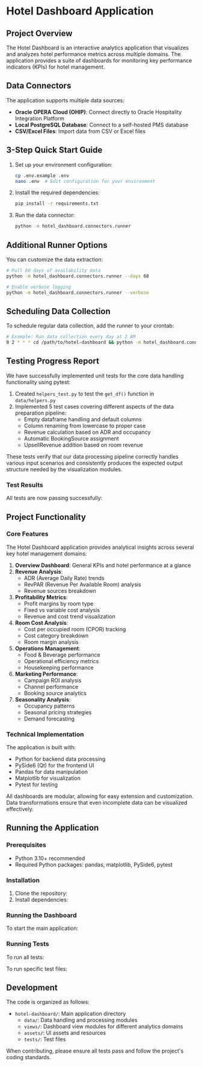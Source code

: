 # Hotel Dashboard Application

## Project Overview

The Hotel Dashboard is an interactive analytics application that visualizes and analyzes hotel performance metrics across multiple domains. The application provides a suite of dashboards for monitoring key performance indicators (KPIs) for hotel management.

## Data Connectors

The application supports multiple data sources:

- **Oracle OPERA Cloud (OHIP)**: Connect directly to Oracle Hospitality Integration Platform
- **Local PostgreSQL Database**: Connect to a self-hosted PMS database
- **CSV/Excel Files**: Import data from CSV or Excel files

## 3-Step Quick Start Guide

1. Set up your environment configuration:
   ```bash
   cp .env.example .env
   nano .env  # Edit configuration for your environment
   ```

2. Install the required dependencies:
   ```bash
   pip install -r requirements.txt
   ```

3. Run the data connector:
   ```bash
   python -m hotel_dashboard.connectors.runner
   ```

## Additional Runner Options

You can customize the data extraction:

```bash
# Pull 60 days of availability data
python -m hotel_dashboard.connectors.runner --days 60

# Enable verbose logging
python -m hotel_dashboard.connectors.runner --verbose
```

## Scheduling Data Collection

To schedule regular data collection, add the runner to your crontab:

```bash
# Example: Run data collection every day at 2 AM
0 2 * * * cd /path/to/hotel-dashboard && python -m hotel_dashboard.connectors.runner
```

## Testing Progress Report

We have successfully implemented unit tests for the core data handling functionality using pytest:

1. Created `helpers_test.py` to test the `get_df()` function in `data/helpers.py`
2. Implemented 5 test cases covering different aspects of the data preparation pipeline:
   - Empty dataframe handling and default columns
   - Column renaming from lowercase to proper case
   - Revenue calculation based on ADR and occupancy
   - Automatic BookingSource assignment
   - UpsellRevenue addition based on room revenue

These tests verify that our data processing pipeline correctly handles various input scenarios and consistently produces the expected output structure needed by the visualization modules.

### Test Results

All tests are now passing successfully:

## Project Functionality

### Core Features

The Hotel Dashboard application provides analytical insights across several key hotel management domains:

1. **Overview Dashboard**: General KPIs and hotel performance at a glance
2. **Revenue Analysis**:
   - ADR (Average Daily Rate) trends
   - RevPAR (Revenue Per Available Room) analysis
   - Revenue sources breakdown
3. **Profitability Metrics**:
   - Profit margins by room type
   - Fixed vs variable cost analysis
   - Revenue and cost trend visualization
4. **Room Cost Analysis**:
   - Cost per occupied room (CPOR) tracking
   - Cost category breakdown
   - Room margin analysis
5. **Operations Management**:
   - Food & Beverage performance
   - Operational efficiency metrics
   - Housekeeping performance
6. **Marketing Performance**:
   - Campaign ROI analysis
   - Channel performance
   - Booking source analytics
7. **Seasonality Analysis**:
   - Occupancy patterns
   - Seasonal pricing strategies
   - Demand forecasting

### Technical Implementation

The application is built with:
- Python for backend data processing
- PySide6 (Qt) for the frontend UI
- Pandas for data manipulation
- Matplotlib for visualization
- Pytest for testing

All dashboards are modular, allowing for easy extension and customization. Data transformations ensure that even incomplete data can be visualized effectively.

## Running the Application

### Prerequisites

- Python 3.10+ recommended
- Required Python packages: pandas, matplotlib, PySide6, pytest

### Installation

1. Clone the repository:
2. Install dependencies:

### Running the Dashboard

To start the main application:

### Running Tests

To run all tests:

To run specific test files:

## Development

The code is organized as follows:
- `hotel-dashboard/`: Main application directory
  - `data/`: Data handling and processing modules
  - `views/`: Dashboard view modules for different analytics domains
  - `assets/`: UI assets and resources
  - `tests/`: Test files

When contributing, please ensure all tests pass and follow the project's coding standards.
